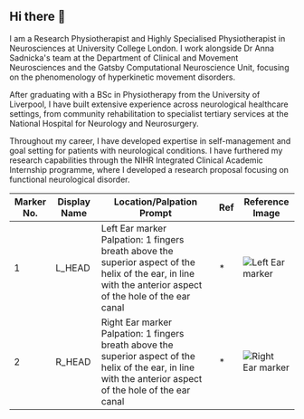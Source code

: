## Hi there 👋

I am a Research Physiotherapist and Highly Specialised Physiotherapist in Neurosciences at University College London. I work alongside Dr Anna Sadnicka's team at the Department of Clinical and Movement Neurosciences and the Gatsby Computational Neuroscience Unit, focusing on the phenomenology of hyperkinetic movement disorders.

After graduating with a BSc in Physiotherapy from the University of Liverpool, I have built extensive experience across neurological healthcare settings, from community rehabilitation to specialist tertiary services at the National Hospital for Neurology and Neurosurgery.

Throughout my career, I have developed expertise in self-management and goal setting for patients with neurological conditions. I have furthered my research capabilities through the NIHR Integrated Clinical Academic Internship programme, where I developed a research proposal focusing on functional neurological disorder.

| Marker No. | Display Name | Location/Palpation Prompt | Ref | Reference Image |
|----------|--------------|---------------------------|-----|----------------| 
| 1 | L_HEAD | Left Ear marker<br>Palpation: 1 fingers breath above the superior aspect of the helix of the ear, in line with the anterior aspect of the hole of the ear canal | * | ![Left Ear marker](image.jpg) |
| 2 | R_HEAD | Right Ear marker<br>Palpation: 1 fingers breath above the superior aspect of the helix of the ear, in line with the anterior aspect of the hole of the ear canal | * | ![Right Ear marker](image.jpg) |
